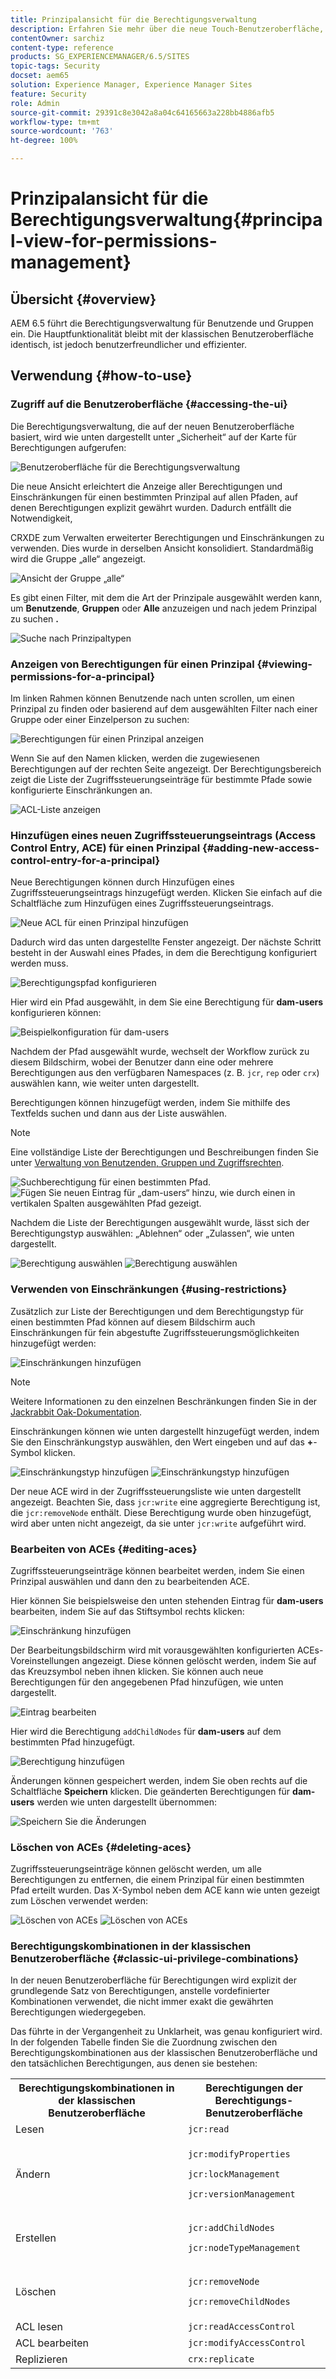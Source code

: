 ```yaml
---
title: Prinzipalansicht für die Berechtigungsverwaltung
description: Erfahren Sie mehr über die neue Touch-Benutzeroberfläche, die die Berechtigungsverwaltung erleichtert.
contentOwner: sarchiz
content-type: reference
products: SG_EXPERIENCEMANAGER/6.5/SITES
topic-tags: Security
docset: aem65
solution: Experience Manager, Experience Manager Sites
feature: Security
role: Admin
source-git-commit: 29391c8e3042a8a04c64165663a228bb4886afb5
workflow-type: tm+mt
source-wordcount: '763'
ht-degree: 100%

---
```



# Prinzipalansicht für die Berechtigungsverwaltung{#principal-view-for-permissions-management}

## Übersicht {#overview}

AEM 6.5 führt die Berechtigungsverwaltung für Benutzende und Gruppen ein. Die Hauptfunktionalität bleibt mit der klassischen Benutzeroberfläche identisch, ist jedoch benutzerfreundlicher und effizienter.

## Verwendung {#how-to-use}

### Zugriff auf die Benutzeroberfläche {#accessing-the-ui}

Die Berechtigungsverwaltung, die auf der neuen Benutzeroberfläche basiert, wird wie unten dargestellt unter „Sicherheit“ auf der Karte für Berechtigungen aufgerufen:

![Benutzeroberfläche für die Berechtigungsverwaltung](assets/screen_shot_2019-03-17at63333pm.png)

Die neue Ansicht erleichtert die Anzeige aller Berechtigungen und Einschränkungen für einen bestimmten Prinzipal auf allen Pfaden, auf denen Berechtigungen explizit gewährt wurden. Dadurch entfällt die Notwendigkeit,

CRXDE zum Verwalten erweiterter Berechtigungen und Einschränkungen zu verwenden. Dies wurde in derselben Ansicht konsolidiert. Standardmäßig wird die Gruppe „alle“ angezeigt.

![Ansicht der Gruppe „alle“](assets/unu-1.png)

Es gibt einen Filter, mit dem die Art der Prinzipale ausgewählt werden kann, um **Benutzende**, **Gruppen** oder **Alle** anzuzeigen und nach jedem Prinzipal zu suchen **.**

![Suche nach Prinzipaltypen](assets/image2019-3-20_23-52-51.png)

### Anzeigen von Berechtigungen für einen Prinzipal {#viewing-permissions-for-a-principal}

Im linken Rahmen können Benutzende nach unten scrollen, um einen Prinzipal zu finden oder basierend auf dem ausgewählten Filter nach einer Gruppe oder einer Einzelperson zu suchen:

![Berechtigungen für einen Prinzipal anzeigen](assets/doi-1.png)

Wenn Sie auf den Namen klicken, werden die zugewiesenen Berechtigungen auf der rechten Seite angezeigt. Der Berechtigungsbereich zeigt die Liste der Zugriffssteuerungseinträge für bestimmte Pfade sowie konfigurierte Einschränkungen an.

![ACL-Liste anzeigen](assets/trei-1.png)

### Hinzufügen eines neuen Zugriffssteuerungseintrags (Access Control Entry, ACE) für einen Prinzipal {#adding-new-access-control-entry-for-a-principal}

Neue Berechtigungen können durch Hinzufügen eines Zugriffssteuerungseintrags hinzugefügt werden. Klicken Sie einfach auf die Schaltfläche zum Hinzufügen eines Zugriffssteuerungseintrags.

![Neue ACL für einen Prinzipal hinzufügen](assets/patru.png)

Dadurch wird das unten dargestellte Fenster angezeigt. Der nächste Schritt besteht in der Auswahl eines Pfades, in dem die Berechtigung konfiguriert werden muss.

![Berechtigungspfad konfigurieren](assets/cinci-1.png)

Hier wird ein Pfad ausgewählt, in dem Sie eine Berechtigung für **dam-users** konfigurieren können:

![Beispielkonfiguration für dam-users](assets/sase-1.png)

Nachdem der Pfad ausgewählt wurde, wechselt der Workflow zurück zu diesem Bildschirm, wobei der Benutzer dann eine oder mehrere Berechtigungen aus den verfügbaren Namespaces (z. B. `jcr`, `rep` oder `crx`) auswählen kann, wie weiter unten dargestellt.

Berechtigungen können hinzugefügt werden, indem Sie mithilfe des Textfelds suchen und dann aus der Liste auswählen.

>[!NOTE]
>
>Eine vollständige Liste der Berechtigungen und Beschreibungen finden Sie unter [Verwaltung von Benutzenden, Gruppen und Zugriffsrechten](/help/sites-administering/user-group-ac-admin.md#access-right-management).

![Suchberechtigung für einen bestimmten Pfad.](assets/image2019-3-21_0-5-47.png) ![Fügen Sie neuen Eintrag für „dam-users“ hinzu, wie durch einen in vertikalen Spalten ausgewählten Pfad gezeigt.](assets/image2019-3-21_0-6-53.png)

Nachdem die Liste der Berechtigungen ausgewählt wurde, lässt sich der Berechtigungstyp auswählen: „Ablehnen“ oder „Zulassen“, wie unten dargestellt.

![Berechtigung auswählen](assets/screen_shot_2019-03-17at63938pm.png) ![Berechtigung auswählen](assets/screen_shot_2019-03-17at63947pm.png)

### Verwenden von Einschränkungen {#using-restrictions}

Zusätzlich zur Liste der Berechtigungen und dem Berechtigungstyp für einen bestimmten Pfad können auf diesem Bildschirm auch Einschränkungen für fein abgestufte Zugriffssteuerungsmöglichkeiten hinzugefügt werden:

![Einschränkungen hinzufügen](assets/image2019-3-21_1-4-14.png)

>[!NOTE]
>
>Weitere Informationen zu den einzelnen Beschränkungen finden Sie in der [Jackrabbit Oak-Dokumentation](https://jackrabbit.apache.org/oak/docs/security/authorization/restriction.html).

Einschränkungen können wie unten dargestellt hinzugefügt werden, indem Sie den Einschränkungstyp auswählen, den Wert eingeben und auf das **+**-Symbol klicken.

![Einschränkungstyp hinzufügen](assets/sapte-1.png) ![Einschränkungstyp hinzufügen](assets/opt-1.png)

Der neue ACE wird in der Zugriffssteuerungsliste wie unten dargestellt angezeigt. Beachten Sie, dass `jcr:write` eine aggregierte Berechtigung ist, die `jcr:removeNode` enthält. Diese Berechtigung wurde oben hinzugefügt, wird aber unten nicht angezeigt, da sie unter `jcr:write` aufgeführt wird.

### Bearbeiten von ACEs {#editing-aces}

Zugriffssteuerungseinträge können bearbeitet werden, indem Sie einen Prinzipal auswählen und dann den zu bearbeitenden ACE.

Hier können Sie beispielsweise den unten stehenden Eintrag für **dam-users** bearbeiten, indem Sie auf das Stiftsymbol rechts klicken:

![Einschränkung hinzufügen](assets/image2019-3-21_0-35-39.png)

Der Bearbeitungsbildschirm wird mit vorausgewählten konfigurierten ACEs-Voreinstellungen angezeigt. Diese können gelöscht werden, indem Sie auf das Kreuzsymbol neben ihnen klicken. Sie können auch neue Berechtigungen für den angegebenen Pfad hinzufügen, wie unten dargestellt.

![Eintrag bearbeiten](assets/noua-1.png)

Hier wird die Berechtigung `addChildNodes` für **dam-users** auf dem bestimmten Pfad hinzugefügt.

![Berechtigung hinzufügen](assets/image2019-3-21_0-45-35.png)

Änderungen können gespeichert werden, indem Sie oben rechts auf die Schaltfläche **Speichern** klicken. Die geänderten Berechtigungen für **dam-users** werden wie unten dargestellt übernommen:

![Speichern Sie die Änderungen](assets/zece-1.png)

### Löschen von ACEs {#deleting-aces}

Zugriffssteuerungseinträge können gelöscht werden, um alle Berechtigungen zu entfernen, die einem Prinzipal für einen bestimmten Pfad erteilt wurden. Das X-Symbol neben dem ACE kann wie unten gezeigt zum Löschen verwendet werden:

![Löschen von ACEs](assets/image2019-3-21_0-53-19.png) ![Löschen von ACEs](assets/unspe.png)

### Berechtigungskombinationen in der klassischen Benutzeroberfläche {#classic-ui-privilege-combinations}

In der neuen Benutzeroberfläche für Berechtigungen wird explizit der grundlegende Satz von Berechtigungen, anstelle vordefinierter Kombinationen verwendet, die nicht immer exakt die gewährten Berechtigungen wiedergegeben.

Das führte in der Vergangenheit zu Unklarheit, was genau konfiguriert wird. In der folgenden Tabelle finden Sie die Zuordnung zwischen den Berechtigungskombinationen aus der klassischen Benutzeroberfläche und den tatsächlichen Berechtigungen, aus denen sie bestehen:

<table>
 <tbody>
  <tr>
   <th>Berechtigungskombinationen in der klassischen Benutzeroberfläche</th>
   <th>Berechtigungen der Berechtigungs-Benutzeroberfläche</th>
  </tr>
  <tr>
   <td>Lesen</td>
   <td><code>jcr:read</code></td>
  </tr>
  <tr>
   <td>Ändern</td>
   <td><p><code>jcr:modifyProperties</code></p> <p><code>jcr:lockManagement</code></p> <p><code>jcr:versionManagement</code></p> </td>
  </tr>
  <tr>
   <td>Erstellen</td>
   <td><p><code>jcr:addChildNodes</code></p> <p><code>jcr:nodeTypeManagement</code></p> </td>
  </tr>
  <tr>
   <td>Löschen</td>
   <td><p><code>jcr:removeNode</code></p> <p><code>jcr:removeChildNodes</code></p> </td>
  </tr>
  <tr>
   <td>ACL lesen</td>
   <td><code>jcr:readAccessControl</code></td>
  </tr>
  <tr>
   <td>ACL bearbeiten</td>
   <td><code>jcr:modifyAccessControl</code></td>
  </tr>
  <tr>
   <td>Replizieren</td>
   <td><code>crx:replicate</code></td>
  </tr>
 </tbody>
</table>
